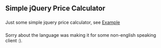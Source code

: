 ## Simple jQuery Price Calculator
###
Just some simple jquery price calculator, see <a target="_blank" href="https://lokomotivan.github.io/jQuery-Price-Kalkulator/">Example</a>
###
Sorry about the language was making it for some non-english speaking client :).
